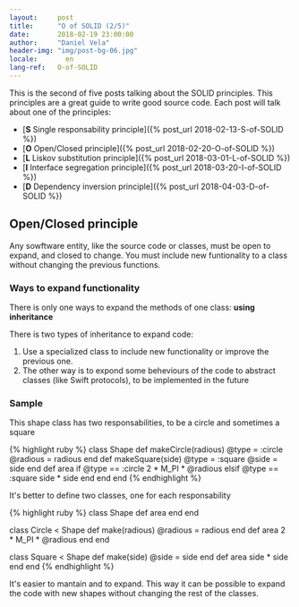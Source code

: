 ```yaml
---
layout:     post
title:      "O of SOLID (2/5)"
date:       2018-02-19 23:00:00
author:     "Daniel Vela"
header-img: "img/post-bg-06.jpg"
locale:       en
lang-ref:   O-of-SOLID
---
```


This is the second of five posts talking about the SOLID principles. This principles are a great guide to write good source code. Each post will talk about one of the principles:

* [**S** Single responsability principle]({% post_url 2018-02-13-S-of-SOLID %})
* [**O** Open/Closed principle]({% post_url 2018-02-20-O-of-SOLID %})
* [**L** Liskov substitution principle]({% post_url 2018-03-01-L-of-SOLID %})
* [**I** Interface segregation principle]({% post_url 2018-03-20-I-of-SOLID %})
* [**D** Dependency inversion principle]({% post_url 2018-04-03-D-of-SOLID %})

## Open/Closed principle

Any sowftware entity, like the source code or classes, must be open to expand, and closed to change. You must include new funtionality to a class without changing the previous functions.

### Ways to expand functionality

There is only one ways to expand the methods of one class: **using inheritance**

There is two types of inheritance to expand code:

1. Use a specialized class to include new functionality or improve the previous one.
2. The other way is to expond some beheviours of the code to abstract classes (like Swift protocols), to be implemented in the future

### Sample

This shape class has two responsabilities, to be a circle and sometimes a square

{% highlight ruby %}
class Shape
  def makeCircle(radious)
    @type = :circle
    @radious = radious
  end
  def makeSquare(side)
    @type = :square
    @side = side
  end
  def area
    if @type == :circle
      2 * M_PI * @radious
    elsif @type == :square
      side * side
    end
  end
end
{% endhighlight %}

It's better to define two classes, one for each responsability

{% highlight ruby %}
class Shape
  def area
  end
end

class Circle < Shape
  def make(radious)
    @radious = radious
  end
  def area
    2 * M_PI * @radious
  end
end

class Square < Shape
  def make(side)
    @side = side
  end
  def area
    side * side
  end
end
{% endhighlight %}

It's easier to mantain and to expand. This way it can be possible to expand the code with new shapes without changing the rest of the classes.